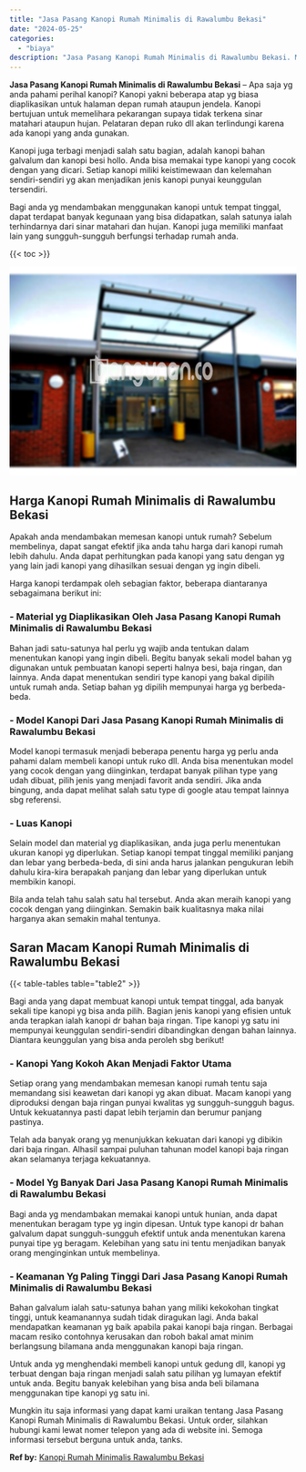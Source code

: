 ```yaml
---
title: "Jasa Pasang Kanopi Rumah Minimalis di Rawalumbu Bekasi"
date: "2024-05-25"
categories: 
  - "biaya"
description: "Jasa Pasang Kanopi Rumah Minimalis di Rawalumbu Bekasi. Mungkin itu saja informasi yang dapat kami uraikan tentang Jasa Pasang Kanopi Rumah Minimalis di Rawa..."
---
```


**Jasa Pasang Kanopi Rumah Minimalis di Rawalumbu Bekasi** – Apa saja yg anda pahami perihal kanopi? Kanopi yakni beberapa atap yg biasa diaplikasikan untuk halaman depan rumah ataupun jendela. Kanopi bertujuan untuk memelihara pekarangan supaya tidak terkena sinar matahari ataupun hujan. Pelataran depan ruko dll akan terlindungi karena ada kanopi yang anda gunakan.

Kanopi juga terbagi menjadi salah satu bagian, adalah kanopi bahan galvalum dan kanopi besi hollo. Anda bisa memakai type kanopi yang cocok dengan yang dicari. Setiap kanopi miliki keistimewaan dan kelemahan sendiri-sendiri yg akan menjadikan jenis kanopi punyai keunggulan tersendiri.

Bagi anda yg mendambakan menggunakan kanopi untuk tempat tinggal, dapat terdapat banyak kegunaan yang bisa didapatkan, salah satunya ialah terhindarnya dari sinar matahari dan hujan. Kanopi juga memiliki manfaat lain yang sungguh-sungguh berfungsi terhadap rumah anda.

{{< toc >}}

![Jasa Pasang Kanopi Rumah Minimalis di Rawalumbu Bekasi](/images/harga-kanopi-minimalis-39.png)

## Harga Kanopi Rumah Minimalis di Rawalumbu Bekasi

Apakah anda mendambakan memesan kanopi untuk rumah? Sebelum membelinya, dapat sangat efektif jika anda tahu harga dari kanopi rumah lebih dahulu. Anda dapat perhitungkan pada kanopi yang satu dengan yg yang lain jadi kanopi yang dihasilkan sesuai dengan yg ingin dibeli.

Harga kanopi terdampak oleh sebagian faktor, beberapa diantaranya sebagaimana berikut ini:

### \- Material yg Diaplikasikan Oleh Jasa Pasang Kanopi Rumah Minimalis di Rawalumbu Bekasi

Bahan jadi satu-satunya hal perlu yg wajib anda tentukan dalam menentukan kanopi yang ingin dibeli. Begitu banyak sekali model bahan yg digunakan untuk pembuatan kanopi seperti halnya besi, baja ringan, dan lainnya. Anda dapat menentukan sendiri type kanopi yang bakal dipilih untuk rumah anda. Setiap bahan yg dipilih mempunyai harga yg berbeda-beda.

### \- Model Kanopi Dari Jasa Pasang Kanopi Rumah Minimalis di Rawalumbu Bekasi

Model kanopi termasuk menjadi beberapa penentu harga yg perlu anda pahami dalam membeli kanopi untuk ruko dll. Anda bisa menentukan model yang cocok dengan yang diinginkan, terdapat banyak pilihan type yang udah dibuat, pilih jenis yang menjadi favorit anda sendiri. Jika anda bingung, anda dapat melihat salah satu type di google atau tempat lainnya sbg referensi.

### \- Luas Kanopi

Selain model dan material yg diaplikasikan, anda juga perlu menentukan ukuran kanopi yg diperlukan. Setiap kanopi tempat tinggal memiliki panjang dan lebar yang berbeda-beda, di sini anda harus jalankan pengukuran lebih dahulu kira-kira berapakah panjang dan lebar yang diperlukan untuk membikin kanopi.

Bila anda telah tahu salah satu hal tersebut. Anda akan meraih kanopi yang cocok dengan yang diinginkan. Semakin baik kualitasnya maka nilai harganya akan semakin mahal tentunya.

## Saran Macam Kanopi Rumah Minimalis di Rawalumbu Bekasi

{{< table-tables table="table2" >}}

Bagi anda yang dapat membuat kanopi untuk tempat tinggal, ada banyak sekali tipe kanopi yg bisa anda pilih. Bagian jenis kanopi yang efisien untuk anda terapkan ialah kanopi dr bahan baja ringan. Tipe kanopi yg satu ini mempunyai keunggulan sendiri-sendiri dibandingkan dengan bahan lainnya. Diantara keunggulan yang bisa anda peroleh sbg berikut!

### \- Kanopi Yang Kokoh Akan Menjadi Faktor Utama

Setiap orang yang mendambakan memesan kanopi rumah tentu saja memandang sisi keawetan dari kanopi yg akan dibuat. Macam kanopi yang diproduksi dengan baja ringan punyai kwalitas yg sungguh-sungguh bagus. Untuk kekuatannya pasti dapat lebih terjamin dan berumur panjang pastinya.

Telah ada banyak orang yg menunjukkan kekuatan dari kanopi yg dibikin dari baja ringan. Alhasil sampai puluhan tahunan model kanopi baja ringan akan selamanya terjaga kekuatannya.

### \- Model Yg Banyak Dari Jasa Pasang Kanopi Rumah Minimalis di Rawalumbu Bekasi

Bagi anda yg mendambakan memakai kanopi untuk hunian, anda dapat menentukan beragam type yg ingin dipesan. Untuk type kanopi dr bahan galvalum dapat sungguh-sungguh efektif untuk anda menentukan karena punyai tipe yg beragam. Kelebihan yang satu ini tentu menjadikan banyak orang menginginkan untuk membelinya.

### \- Keamanan Yg Paling Tinggi Dari Jasa Pasang Kanopi Rumah Minimalis di Rawalumbu Bekasi

Bahan galvalum ialah satu-satunya bahan yang miliki kekokohan tingkat tinggi, untuk keamanannya sudah tidak diragukan lagi. Anda bakal mendapatkan keamanan yg baik apabila pakai kanopi baja ringan. Berbagai macam resiko contohnya kerusakan dan roboh bakal amat minim berlangsung bilamana anda menggunakan kanopi baja ringan.

Untuk anda yg menghendaki membeli kanopi untuk gedung dll, kanopi yg terbuat dengan baja ringan menjadi salah satu pilihan yg lumayan efektif untuk anda. Begitu banyak kelebihan yang bisa anda beli bilamana menggunakan tipe kanopi yg satu ini.

Mungkin itu saja informasi yang dapat kami uraikan tentang Jasa Pasang Kanopi Rumah Minimalis di Rawalumbu Bekasi. Untuk order, silahkan hubungi kami lewat nomer telepon yang ada di website ini. Semoga informasi tersebut berguna untuk anda, tanks.

**Ref by:**  [Kanopi Rumah Minimalis Rawalumbu Bekasi](https://id.wikipedia.org/wiki/Kanopi)
